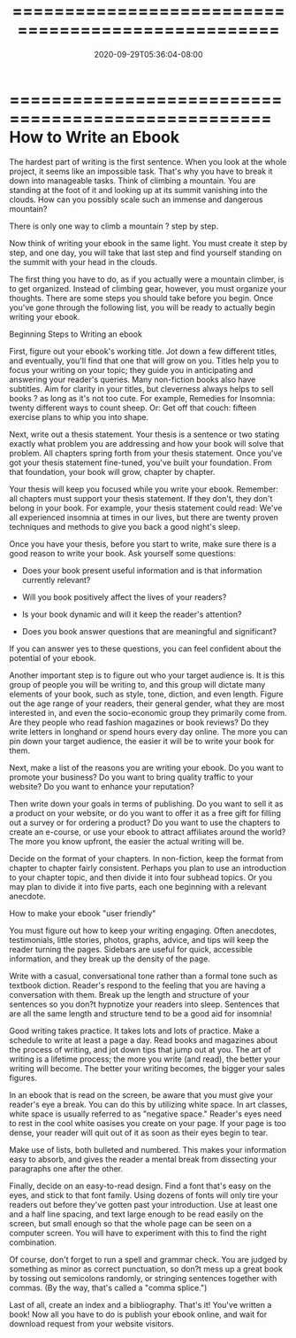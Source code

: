﻿---
title: "==================================================="
date: 2020-09-29T05:36:04-08:00
description: "8 ebook marketing articles Tips for Web Success"
featured_image: "/images/8 ebook marketing articles.jpg"
tags: ["8 ebook marketing articles"]
---

===================================================
How to Write an Ebook
===================================================

The hardest part of writing is the first sentence.
When you look at the whole project, it seems like an
impossible task. That's why you have to break it down
into manageable tasks. Think of climbing a mountain.
You are standing at the foot of it and looking up at
its summit vanishing into the clouds. How can you
possibly scale such an immense and dangerous mountain?

There is only one way to climb a mountain ? step by
step.

Now think of writing your ebook in the same light. You
must create it step by step, and one day, you will
take that last step and find yourself standing on the
summit with your head in the clouds.

The first thing you have to do, as if you actually
were a mountain climber, is to get organized. Instead
of climbing gear, however, you must organize your
thoughts. There are some steps you should take before
you begin. Once you've gone through the following
list, you will be ready to actually begin writing your
ebook.

Beginning Steps to Writing an ebook

First, figure out your ebook's working title. Jot down
a few different titles, and eventually, you'll find
that one that will grow on you. Titles help you to
focus your writing on your topic; they guide you in
anticipating and answering your reader's queries. Many
non-fiction books also have subtitles. Aim for clarity
in your titles, but cleverness always helps to sell
books ? as long as it's not too cute. For example,
Remedies for Insomnia: twenty different ways to count
sheep. Or: Get off that couch: fifteen exercise plans
to whip you into shape.

Next, write out a thesis statement. Your thesis is a
sentence or two stating exactly what problem you are
addressing and how your book will solve that problem.
All chapters spring forth from your thesis statement.
Once you've got your thesis statement fine-tuned,
you've built your foundation. From that foundation,
your book will grow, chapter by chapter.

Your thesis will keep you focused while you write your
ebook. Remember: all chapters must support your thesis
statement. If they don't, they don't belong in your
book. For example, your thesis statement could read:
We've all experienced insomnia at times in our lives,
but there are twenty proven techniques and methods to
give you back a good night's sleep.

Once you have your thesis, before you start to write,
make sure there is a good reason to write your book.
Ask yourself some questions:

* Does your book present useful information and is
that information currently relevant?

* Will you book positively affect the lives of your
readers?

* Is your book dynamic and will it keep the reader's
attention?

* Does you book answer questions that are meaningful
and significant?

If you can answer yes to these questions, you can feel
confident about the potential of your ebook.

Another important step is to figure out who your
target audience is. It is this group of people you
will be writing to, and this group will dictate many
elements of your book, such as style, tone, diction,
and even length. Figure out the age range of your
readers, their general gender, what they are most
interested in, and even the socio-economic group they
primarily come from. Are they people who read fashion
magazines or book reviews? Do they write letters in
longhand or spend hours every day online. The more you
can pin down your target audience, the easier it will
be to write your book for them.

Next, make a list of the reasons you are writing your
ebook. Do you want to promote your business? Do you
want to bring quality traffic to your website? Do you
want to enhance your reputation?

Then write down your goals in terms of publishing. Do
you want to sell it as a product on your website, or
do you want to offer it as a free gift for filling out
a survey or for ordering a product? Do you want to use
the chapters to create an e-course, or use your ebook
to attract affiliates around the world? The more you
know upfront, the easier the actual writing will be.

Decide on the format of your chapters. In non-fiction,
keep the format from chapter to chapter fairly
consistent. Perhaps you plan to use an introduction to
your chapter topic, and then divide it into four
subhead topics. Or you may plan to divide it into five
parts, each one beginning with a relevant anecdote.

How to make your ebook "user friendly"

You must figure out how to keep your writing engaging.
Often anecdotes, testimonials, little stories, photos,
graphs, advice, and tips will keep the reader turning
the pages. Sidebars are useful for quick, accessible
information, and they break up the density of the
page.

Write with a casual, conversational tone rather than a
formal tone such as textbook diction. Reader's respond
to the feeling that you are having a conversation with
them. Break up the length and structure of your
sentences so you don?t hypnotize your readers into
sleep. Sentences that are all the same length and
structure tend to be a good aid for insomnia!

Good writing takes practice. It takes lots and lots of
practice. Make a schedule to write at least a page a
day. Read books and magazines about the process of
writing, and jot down tips that jump out at you. The
art of writing is a lifetime process; the more you
write (and read), the better your writing will become.
The better your writing becomes, the bigger your sales
figures.

In an ebook that is read on the screen, be aware that
you must give your reader's eye a break. You can do
this by utilizing white space. In art classes, white
space is usually referred to as "negative space."
Reader's eyes need to rest in the cool white oasises
you create on your page. If your page is too dense,
your reader will quit out of it as soon as their eyes
begin to tear.

Make use of lists, both bulleted and numbered. This
makes your information easy to absorb, and gives the
reader a mental break from dissecting your paragraphs
one after the other.

Finally, decide on an easy-to-read design. Find a font
that's easy on the eyes, and stick to that font
family. Using dozens of fonts will only tire your
readers out before they've gotten past your
introduction. Use at least one and a half line
spacing, and text large enough to be read easily on
the screen, but small enough so that the whole page
can be seen on a computer screen. You will have to
experiment with this to find the right combination.

Of course, don't forget to run a spell and grammar
check. You are judged by something as minor as correct
punctuation, so don?t mess up a great book by tossing
out semicolons randomly, or stringing sentences
together with commas. (By the way, that's called a
"comma splice.")

Last of all, create an index and a bibliography.
That's it! You've written a book! Now all you have to
do is publish your ebook online, and wait for download
request from your website visitors.
